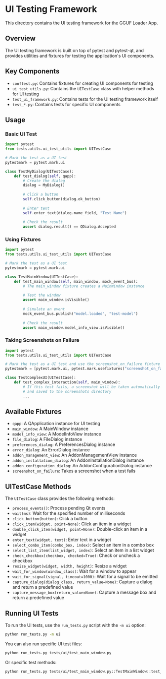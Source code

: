 # UI Testing Framework

This directory contains the UI testing framework for the GGUF Loader App.

## Overview

The UI testing framework is built on top of pytest and pytest-qt, and provides utilities and fixtures for testing the application's UI components.

## Key Components

- `conftest.py`: Contains fixtures for creating UI components for testing
- `ui_test_utils.py`: Contains the `UITestCase` class with helper methods for UI testing
- `test_ui_framework.py`: Contains tests for the UI testing framework itself
- `test_*.py`: Contains tests for specific UI components

## Usage

### Basic UI Test

```python
import pytest
from tests.utils.ui_test_utils import UITestCase

# Mark the test as a UI test
pytestmark = pytest.mark.ui

class TestMyDialog(UITestCase):
    def test_dialog(self, qapp):
        # Create the dialog
        dialog = MyDialog()
        
        # Click a button
        self.click_button(dialog.ok_button)
        
        # Enter text
        self.enter_text(dialog.name_field, "Test Name")
        
        # Check the result
        assert dialog.result() == QDialog.Accepted
```

### Using Fixtures

```python
import pytest
from tests.utils.ui_test_utils import UITestCase

# Mark the test as a UI test
pytestmark = pytest.mark.ui

class TestMainWindow(UITestCase):
    def test_main_window(self, main_window, mock_event_bus):
        # The main_window fixture creates a MainWindow instance
        
        # Test the window
        assert main_window.isVisible()
        
        # Simulate an event
        mock_event_bus.publish("model.loaded", "test-model")
        
        # Check the result
        assert main_window.model_info_view.isVisible()
```

### Taking Screenshots on Failure

```python
import pytest
from tests.utils.ui_test_utils import UITestCase

# Mark the test as a UI test and use the screenshot_on_failure fixture
pytestmark = [pytest.mark.ui, pytest.mark.usefixtures("screenshot_on_failure")]

class TestComplexUI(UITestCase):
    def test_complex_interaction(self, main_window):
        # If this test fails, a screenshot will be taken automatically
        # and saved to the screenshots directory
        ...
```

## Available Fixtures

- `qapp`: A QApplication instance for UI testing
- `main_window`: A MainWindow instance
- `model_info_view`: A ModelInfoView instance
- `file_dialog`: A FileDialog instance
- `preferences_dialog`: A PreferencesDialog instance
- `error_dialog`: An ErrorDialog instance
- `addon_management_view`: An AddonManagementView instance
- `addon_installation_dialog`: An AddonInstallationDialog instance
- `addon_configuration_dialog`: An AddonConfigurationDialog instance
- `screenshot_on_failure`: Takes a screenshot when a test fails

## UITestCase Methods

The `UITestCase` class provides the following methods:

- `process_events()`: Process pending Qt events
- `wait(ms)`: Wait for the specified number of milliseconds
- `click_button(button)`: Click a button
- `click_item(widget, point=None)`: Click an item in a widget
- `double_click_item(widget, point=None)`: Double-click an item in a widget
- `enter_text(widget, text)`: Enter text in a widget
- `select_combo_item(combo_box, index)`: Select an item in a combo box
- `select_list_item(list_widget, index)`: Select an item in a list widget
- `check_checkbox(checkbox, checked=True)`: Check or uncheck a checkbox
- `resize_widget(widget, width, height)`: Resize a widget
- `wait_for_window(window_class)`: Wait for a window to appear
- `wait_for_signal(signal, timeout=1000)`: Wait for a signal to be emitted
- `capture_dialog(dialog_class, return_value=None)`: Capture a dialog and return a predefined value
- `capture_message_box(return_value=None)`: Capture a message box and return a predefined value

## Running UI Tests

To run the UI tests, use the `run_tests.py` script with the `-m ui` option:

```bash
python run_tests.py -m ui
```

You can also run specific UI test files:

```bash
python run_tests.py tests/ui/test_main_window.py
```

Or specific test methods:

```bash
python run_tests.py tests/ui/test_main_window.py::TestMainWindow::test_main_window_creation
```